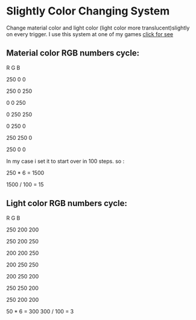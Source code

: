 # Slightly Color Changing System
 Change material color and light color (light color more translucent)slightly on every trigger.
 I use this system at one of my games [click for see](https://play.google.com/store/apps/details?id=com.YeasWorld.FitIt)
 
 
 
## Material color RGB numbers cycle:

R 	G 	B

250	0	0

250	0	250

0	0	250

0	250	250	

0	250	0

250	250	0

250 0	0

In my case i set it to start over in 100 steps. so :

250 * 6 = 1500

1500 / 100 = 15
 
 
## Light color RGB numbers cycle:
 
R	G	B

250	200	200

250	200	250

200	200	250

200	250	250

200	250	200

250	250	200

250	200	200

50 * 6 = 300
300 / 100 = 3

